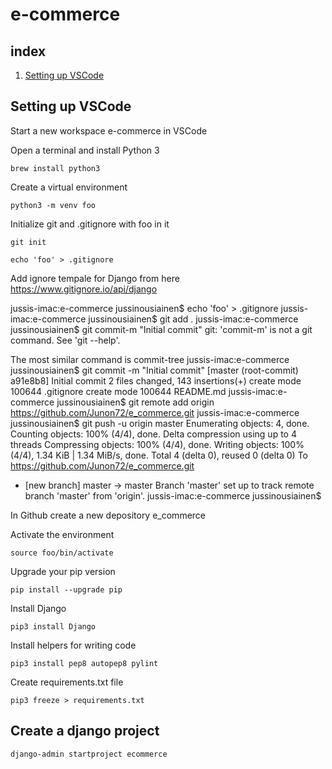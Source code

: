 # e-commerce

## index

1. [Setting up VSCode](#Setting-up-VSCode)








## Setting up VSCode

Start a new workspace e-commerce in VSCode

Open a terminal and install Python 3

`brew install python3`

Create a virtual environment

`python3 -m venv foo`

Initialize git and .gitignore with foo in it

`git init`

`echo 'foo' > .gitignore`

Add ignore tempale for Django from here https://www.gitignore.io/api/django

jussis-imac:e-commerce jussinousiainen$ echo 'foo' > .gitignore
jussis-imac:e-commerce jussinousiainen$ git add .
jussis-imac:e-commerce jussinousiainen$ git commit-m "Initial commit"
git: 'commit-m' is not a git command. See 'git --help'.

The most similar command is
        commit-tree
jussis-imac:e-commerce jussinousiainen$ git commit -m "Initial commit"
[master (root-commit) a91e8b8] Initial commit
 2 files changed, 143 insertions(+)
 create mode 100644 .gitignore
 create mode 100644 README.md
jussis-imac:e-commerce jussinousiainen$ git remote add origin https://github.com/Junon72/e_commerce.git
jussis-imac:e-commerce jussinousiainen$ git push -u origin master
Enumerating objects: 4, done.
Counting objects: 100% (4/4), done.
Delta compression using up to 4 threads
Compressing objects: 100% (4/4), done.
Writing objects: 100% (4/4), 1.34 KiB | 1.34 MiB/s, done.
Total 4 (delta 0), reused 0 (delta 0)
To https://github.com/Junon72/e_commerce.git
 * [new branch]      master -> master
Branch 'master' set up to track remote branch 'master' from 'origin'.
jussis-imac:e-commerce jussinousiainen$ 



In Github create a new depository e_commerce



Activate the environment

`source foo/bin/activate`

Upgrade your pip version

`pip install --upgrade pip`

Install Django

`pip3 install Django`

Install helpers for writing code

`pip3 install pep8 autopep8 pylint`

Create requirements.txt file

`pip3 freeze > requirements.txt`


## Create a django project

`django-admin startproject ecommerce`


